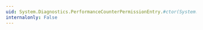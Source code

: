```yaml
---
uid: System.Diagnostics.PerformanceCounterPermissionEntry.#ctor(System.Diagnostics.PerformanceCounterPermissionAccess,System.String,System.String)
internalonly: False
---
```

